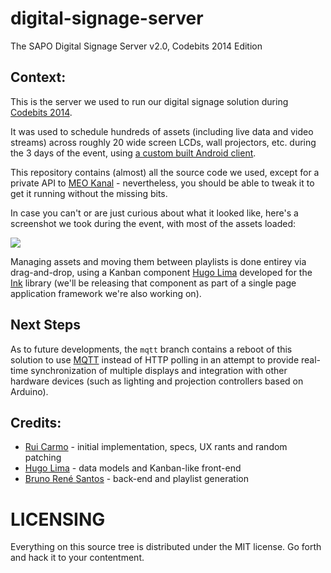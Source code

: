 digital-signage-server
======================

The SAPO Digital Signage Server v2.0, Codebits 2014 Edition

## Context:

This is the server we used to run our digital signage solution during [Codebits 2014][cb].

It was used to schedule hundreds of assets (including live data and video streams) across roughly 20 wide screen LCDs, wall projectors, etc. during the 3 days of the event, using [a custom built Android client][ac].

This repository contains (almost) all the source code we used, except for a private API to [MEO Kanal][mk] - nevertheless, you should be able to tweak it to get it running without the missing bits.

In case you can't or are just curious about what it looked like, here's a screenshot we took during the event, with most of the assets loaded:

<img src="https://raw.githubusercontent.com/sapo/digital-signage-server/codebits2014/about/screenshot.jpg">

Managing assets and moving them between playlists is done entirey via drag-and-drop, using a Kanban component [Hugo Lima](https://github.com/hmiguellima) developed for the [Ink][ink] library (we'll be releasing that component as part of a single page application framework we're also working on).

## Next Steps

As to future developments, the `mqtt` branch contains a reboot of this solution to use [MQTT][mqtt] instead of HTTP polling in an attempt to provide real-time synchronization of multiple displays and integration with other hardware devices (such as lighting and projection controllers based on Arduino).

## Credits:

* [Rui Carmo](https://github.com/rcarmo) - initial implementation, specs, UX rants and random patching
* [Hugo Lima](https://github.com/hmiguellima) - data models and Kanban-like front-end
* [Bruno René Santos](https://github.com/brunorene) - back-end and playlist generation

# LICENSING

Everything on this source tree is distributed under the MIT license. Go forth and hack it to your contentment.

[ink]: http://ink.sapo.pt
[cb]: https://codebits.eu
[ac]: https://github.com/sapo/android-signage-client
[cl]: https://github.com/sapo/digital-signage-client
[c]: https://github.com/FedericoCeratto/bottle-cork
[b]: https://github.com/bbangert/beaker
[mqtt]: http://mqtt.org
[mk]: http://kanal.pt

